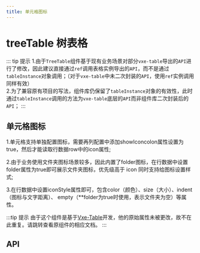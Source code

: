 ```yaml
---
title: 单元格图标
---
```


# treeTable 树表格

::: tip 提示
1.由于`TreeTable`组件基于现有业务场景对部分`vxe-table`导出的`API`进行了修改，因此建议直接通过`ref`调用表格实例导出的`API`，而不是通过`tableInstance`对象调用；（对于`vxe-table`中未二次封装的`API`，使用`ref`实例调用同样有效）  
2.为了兼容原有项目的写法，组件库仍保留了`tableInstance`对象的有效性，此时通过`tableInstance`调用的方法为`vxe-table`底层的`API`而非组件库二次封装后的`API`；
:::

## 单元格图标

1.单元格支持单独配置图标，需要再列配置中添加showIconcolon属性设置为true，然后才能读取行数据row中的icon属性;

2.由于业务使用文件夹图标场景较多，因此内置了folder图标，在行数据中设置folder属性为true即可展示文件夹图标，优先级高于 icon 同时支持给图标设置样式;

3.在行数据中设置iconStyle属性即可，包含color（颜色）、size（大小）、indent（图标与文字距离）、
empty（\*\*folder为true时使用，表示文件夹为空）等属性。

<demo path="./customCellIcon.vue" />

:::tip 提示
由于这个组件是基于[Vxe-Table](https://vxetable.cn/#/table/api)开发，他的原始属性未被更改，故不在此重复。请跳转查看原组件的相应文档。
:::

## API

<API src="../table.json" lang="zh"></API>